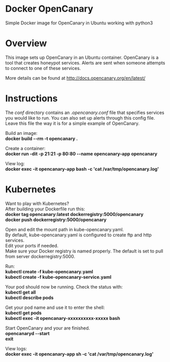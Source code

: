 # Docker OpenCanary
Simple Docker image for OpenCanary in Ubuntu working with python3


# Overview
This image sets up OpenCanary in an Ubuntu container.  OpenCanary is a tool that creates honeypot services.  Alerts are sent when someone attempts to connect to one of these services.

More details can be found at http://docs.opencanary.org/en/latest/

# Instructions

The <i>conf</i> directory contains an <i>.opencanary.conf</i> file that specifies services you would like to run.  You can also set up alerts through this config file.  Leave this file the way it is for a simple example of OpenCanary.

Build an image:<br>
<b>docker build --rm -t opencanary .</b>

Create a container:<br>
<b>docker run -dit -p 21:21 -p 80:80 --name opencanary-app opencanary</b>

View log:<br>
<b>docker exec -it opencanary-app bash -c 'cat /var/tmp/opencanary.log'</b>

# Kubernetes

Want to play with Kubernetes?<br>
After building your Dockerfile run this:<br>
<b>docker tag opencanary:latest dockerregistry:5000/opencanary</b><br>
<b>docker push dockerregistry:5000/opencanary</b>

Open and edit the mount path in kube-opencanary.yaml.<br>
By default, kube-opencanary.yaml is configured to create ftp and http services.<br>
Edit your ports if needed.<br>
Make sure your Docker registry is named properly.  The default is set to pull
from server dockerregistry:5000.

Run:<br>
<b>kubectl create -f kube-opencanary.yaml</b><br>
<b>kubectl create -f kube-opencanary-service.yaml</b>

Your pod should now be running.  Check the status with:<br>
<b>kubectl get all</b><br>
<b>kubectl describe pods</b>

Get your pod name and use it to enter the shell:<br>
<b>kubectl get pods</b><br>
<b>kubectl exec -it opencanary-xxxxxxxxxx-xxxxx bash</b>

Start OpenCanary and your are finished.<br>
<b>opencanaryd --start</b><br>
<b>exit</b>

View logs:<br>
<b>docker exec -it opencanary-app sh -c 'cat /var/tmp/opencanary.log'</b>
